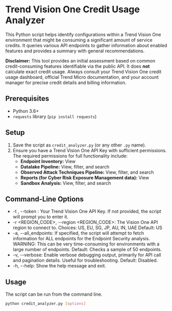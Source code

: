 # Trend Vision One Credit Usage Analyzer

This Python script helps identify configurations within a Trend Vision One environment that might be consuming a significant amount of service credits. It queries various API endpoints to gather information about enabled features and provides a summary with general recommendations.

**Disclaimer:** This tool provides an initial assessment based on common credit-consuming features identifiable via the public API. It does **not** calculate exact credit usage. Always consult your Trend Vision One credit usage dashboard, official Trend Micro documentation, and your account manager for precise credit details and billing information.

## Prerequisites

*   Python 3.6+
*   `requests` library (`pip install requests`)

## Setup

1.  Save the script as `credit_analyzer.py` (or any other `.py` name).
2.  Ensure you have a Trend Vision One API Key with sufficient permissions. The required permissions for full functionality include:
    *   **Endpoint Inventory:** View
    *   **Datalake Pipeline:** View, filter, and search
    *   **Observed Attack Techniques Pipeline:** View, filter, and search
    *   **Reports (for Cyber Risk Exposure Management data):** View
    *   **Sandbox Analysis:** View, filter, and search

## Command-Line Options
* -t <TOKEN>, --token <TOKEN>:
Your Trend Vision One API Key.
If not provided, the script will prompt you to enter it.
* -r <REGION_CODE>, --region <REGION_CODE>:
The Vision One API region to connect to.
Choices: US, EU, SG, JP, AU, IN, UAE
Default: US
* -a, --all_endpoints:
If specified, the script will attempt to fetch information for ALL endpoints for the Endpoint Security analysis.
WARNING: This can be very time-consuming for environments with a large number of endpoints.
Default: Checks a sample of 50 endpoints.
* -v, --verbose:
Enable verbose debugging output, primarily for API call and pagination details. Useful for troubleshooting.
Default: Disabled.
* -h, --help:
Show the help message and exit.

## Usage

The script can be run from the command line.

```bash
python credit_analyzer.py [options]